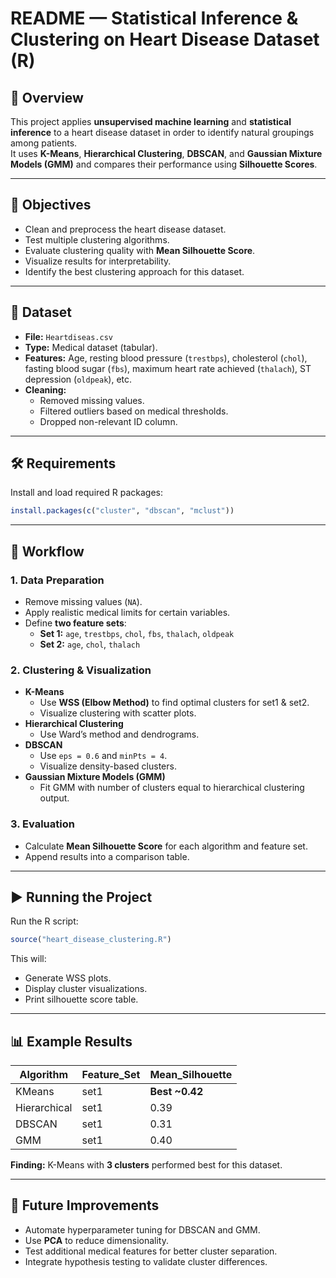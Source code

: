 # README — Statistical Inference & Clustering on Heart Disease Dataset (R)

## 📌 Overview
This project applies **unsupervised machine learning** and **statistical inference** to a heart disease dataset in order to identify natural groupings among patients.  
It uses **K-Means**, **Hierarchical Clustering**, **DBSCAN**, and **Gaussian Mixture Models (GMM)** and compares their performance using **Silhouette Scores**.

---

## 🎯 Objectives
- Clean and preprocess the heart disease dataset.
- Test multiple clustering algorithms.
- Evaluate clustering quality with **Mean Silhouette Score**.
- Visualize results for interpretability.
- Identify the best clustering approach for this dataset.

---

## 📂 Dataset
- **File:** `Heartdiseas.csv`  
- **Type:** Medical dataset (tabular).  
- **Features:** Age, resting blood pressure (`trestbps`), cholesterol (`chol`), fasting blood sugar (`fbs`), maximum heart rate achieved (`thalach`), ST depression (`oldpeak`), etc.  
- **Cleaning:**
  - Removed missing values.
  - Filtered outliers based on medical thresholds.
  - Dropped non-relevant ID column.

---

## 🛠 Requirements
Install and load required R packages:
```r
install.packages(c("cluster", "dbscan", "mclust"))
```

---

## 📜 Workflow
### 1. Data Preparation
- Remove missing values (`NA`).
- Apply realistic medical limits for certain variables.
- Define **two feature sets**:
  - **Set 1:** `age`, `trestbps`, `chol`, `fbs`, `thalach`, `oldpeak`
  - **Set 2:** `age`, `chol`, `thalach`

### 2. Clustering & Visualization
- **K-Means**
  - Use **WSS (Elbow Method)** to find optimal clusters for set1 & set2.
  - Visualize clustering with scatter plots.
- **Hierarchical Clustering**
  - Use Ward’s method and dendrograms.
- **DBSCAN**
  - Use `eps = 0.6` and `minPts = 4`.
  - Visualize density-based clusters.
- **Gaussian Mixture Models (GMM)**
  - Fit GMM with number of clusters equal to hierarchical clustering output.

### 3. Evaluation
- Calculate **Mean Silhouette Score** for each algorithm and feature set.
- Append results into a comparison table.

---

## ▶️ Running the Project
Run the R script:
```r
source("heart_disease_clustering.R")
```
This will:
- Generate WSS plots.
- Display cluster visualizations.
- Print silhouette score table.

---

## 📊 Example Results
| Algorithm     | Feature_Set | Mean_Silhouette |
|---------------|-------------|-----------------|
| KMeans        | set1        | **Best ~0.42**  |
| Hierarchical  | set1        | 0.39            |
| DBSCAN        | set1        | 0.31            |
| GMM           | set1        | 0.40            |

**Finding:** K-Means with **3 clusters** performed best for this dataset.

---

## 🔮 Future Improvements
- Automate hyperparameter tuning for DBSCAN and GMM.
- Use **PCA** to reduce dimensionality.
- Test additional medical features for better cluster separation.
- Integrate hypothesis testing to validate cluster differences.
